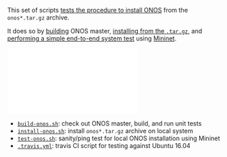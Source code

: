 This set of scripts [tests the procedure to install ONOS][4] from the
`onos*.tar.gz` archive.

It does so by [building][1] ONOS master, [installing from the `.tar.gz`][2],
and [performing a simple end-to-end system test][3] using [Mininet][5].

[![Build Status][1]](https://travis-ci.org/lantz/install-onos)

- [`build-onos.sh`][1]:   check out ONOS master, build, and run unit tests
- [`install-onos.sh`][2]: install `onos*.tar.gz` archive on local system
- [`test-onos.sh`][3]:    sanity/ping test for local ONOS installation using Mininet
- [`.travis.yml`][4]:     travis CI script for testing against Ubuntu 16.04


[1]: build-onos.sh
[2]: install-onos.sh
[3]: test-onos.sh
[4]: https://travis-ci.org/lantz/install-onos.svg?branch=master
[5]: http://mininet.org
